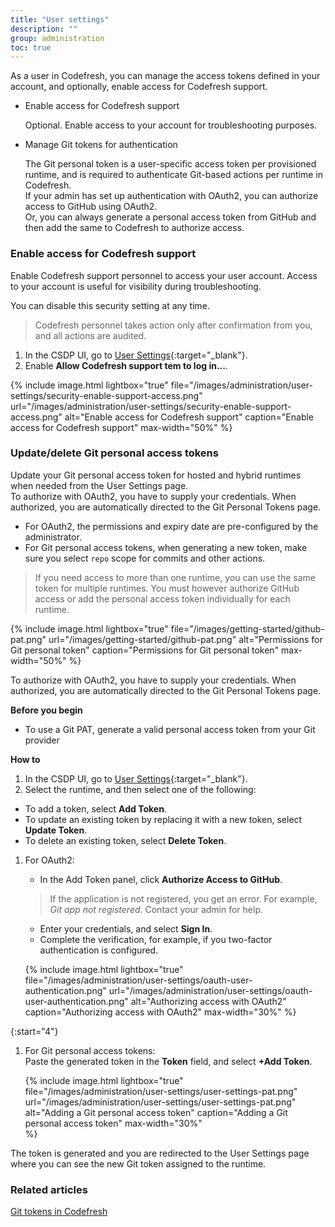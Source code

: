 ```yaml
---
title: "User settings"
description: ""
group: administration
toc: true
---
```


As a user in Codefresh, you can manage the access tokens defined in your account, and optionally, enable access for Codefresh support.

* Enable access for Codefresh support  

  Optional. Enable access to your account for troubleshooting purposes. 

* Manage Git tokens for authentication  

  The Git personal token is a user-specific access token per provisioned runtime, and is required to authenticate Git-based actions per runtime in Codefresh.  
  If your admin has set up authentication with OAuth2, you can authorize access to GitHub using OAuth2.  
  Or, you can always generate a personal access token from GitHub and then add the same to Codefresh to authorize access.  


### Enable access for Codefresh support
Enable Codefresh support personnel to access your user account. Access to your account is useful for visibility during troubleshooting.  

You can disable this security setting at any time.

> Codefresh personnel takes action only after confirmation from you, and all actions are audited.

1. In the CSDP UI, go to [User Settings](https://g.codefresh.io/2.0/user-settings){:target="\_blank"}.
1. Enable **Allow Codefresh support tem to log in...**.

{% include 
   image.html 
   lightbox="true" 
   file="/images/administration/user-settings/security-enable-support-access.png" 
   url="/images/administration/user-settings/security-enable-support-access.png" 
   alt="Enable access for Codefresh support" 
   caption="Enable access for Codefresh support"
   max-width="50%" 
%}



### Update/delete Git personal access tokens
Update your Git personal access token for hosted and hybrid runtimes when needed from the User Settings page.  
To authorize with OAuth2, you have to supply your credentials. When authorized, you are automatically directed to the Git Personal Tokens page. 

* For OAuth2, the permissions and expiry date are pre-configured by the administrator.  
* For Git personal access tokens, when generating a new token, make sure you select `repo` scope for commits and other actions.   


> If you need access to more than one runtime, you can use the same token for multiple runtimes. 
You must however authorize GitHub access or add the personal access token individually for each runtime.  


{% include 
   image.html 
   lightbox="true" 
   file="/images/getting-started/github-pat.png" 
   url="/images/getting-started/github-pat.png" 
   alt="Permissions for Git personal token" 
   caption="Permissions for Git personal token"
   max-width="50%" 
%}

To authorize with OAuth2, you have to supply your credentials. When authorized, you are automatically directed to the Git Personal Tokens page.

**Before you begin**  
* To use a Git PAT, generate a valid personal access token from your Git provider  

**How to**  
1. In the CSDP UI, go to [User Settings](https://g.codefresh.io/2.0/user-settings){:target="\_blank"}.
1. Select the runtime, and then select one of the following:
  * To add a token, select **Add Token**.
  * To update an existing token by replacing it with a new token, select **Update Token**.
  * To delete an existing token, select **Delete Token**.
1. For OAuth2:
   * In the Add Token panel, click **Authorize Access to GitHub**.
    > If the application is not registered, you get an error. For example, _Git app not registered_. Contact your admin for help.  
   *  Enter your credentials, and select **Sign In**.
   * Complete the verification, for example, if you two-factor authentication is configured.


    {% include 
      image.html 
      lightbox="true" 
      file="/images/administration/user-settings/oauth-user-authentication.png" 
      url="/images/administration/user-settings/oauth-user-authentication.png" 
      alt="Authorizing access with OAuth2" 
      caption="Authorizing access with OAuth2"
      max-width="30%" 
   %}
   


{:start="4"}
1. For Git personal access tokens:  
  Paste the generated token in the **Token** field, and select **+Add Token**. 

    {% include 
      image.html 
      lightbox="true" 
      file="/images/administration/user-settings/user-settings-pat.png" 
      url="/images/administration/user-settings/user-settings-pat.png" 
      alt="Adding a Git personal access token" 
      caption="Adding a Git personal access token"
      max-width="30%"  
   %}


The token is generated and you are redirected to the User Settings page where you can see the new Git token assigned to the runtime. 


### Related articles  
[Git tokens in Codefresh]({{site.baseurl}}/docs/reference/git-tokens/)